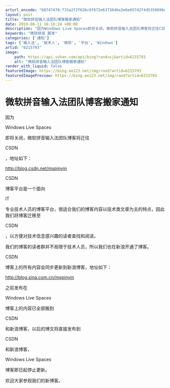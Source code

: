 ```yaml
---
arturl_encode: "68747470:733a2f2f626c6f672e6373646e2e6e65742f4d5350696e7969:6e2f61727469636c652f64657461696c732f36323135373933"
layout: post
title: "微软拼音输入法团队博客搬家通知"
date: 2019-06-11 16:16:24 +08:00
description: "因为Windows Live Spaces即将关闭，微软拼音输入法团队博客将迁往CSDN，地址如下："
keywords: "微软拼音 脚本"
categories: ['通知']
tags: ['输入法', '技术人', '微软', '平台', 'Windows']
artid: "6215793"
image:
    path: https://api.vvhan.com/api/bing?rand=sj&artid=6215793
    alt: "微软拼音输入法团队博客搬家通知"
render_with_liquid: false
featuredImage: https://bing.ee123.net/img/rand?artid=6215793
featuredImagePreview: https://bing.ee123.net/img/rand?artid=6215793
---
```


# 微软拼音输入法团队博客搬家通知

因为

Windows Live Spaces

即将关闭，微软拼音输入法团队博客将迁往

CSDN

，地址如下：

<http://blog.csdn.net/mspinyin>

CSDN

博客平台是一个面向

IT

专业技术人员的博客平台，很适合我们的博客内容以技术类文章为主的特点，因此我们将博客迁移至

CSDN

，以方便对技术信息感兴趣的读者查找和阅读。

我们的博客的读者群并不局限于技术人员，所以我们也在新浪开通了博客。

CSDN

博客上的所有内容会同步更新到新浪博客，地址如下：

<http://blog.sina.com.cn/mspinyin>

之前发布在

Windows Live Spaces

博客上的内容已全部搬到

CSDN

和新浪博客，以后的博文将直接发布到

CSDN

和新浪博客，

Windows Live Spaces

博客即日起停止更新。

欢迎大家参观我们的新博客。